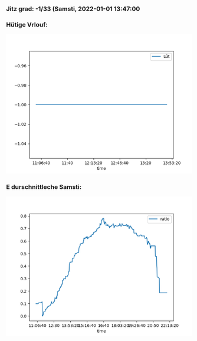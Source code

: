 ### Jitz grad: -1/33 (Samsti, 2022-01-01 13:47:00

### Hütige Vrlouf:
![Graph](Today.png)

### E durschnittleche Samsti:
![Graph](Samsti.png)
